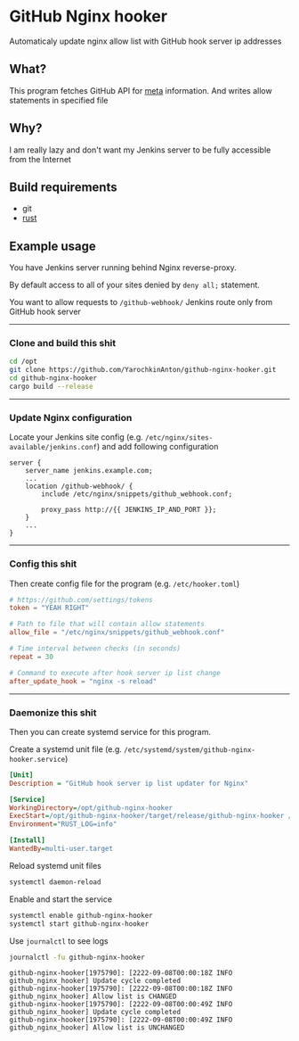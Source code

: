 # GitHub Nginx hooker

Automaticaly update nginx allow list with GitHub hook server ip addresses

## What?

This program fetches GitHub API for [meta](https://docs.github.com/en/rest/meta)
information. And writes allow statements in specified file

## Why?

I am really lazy and don't want my Jenkins server to be fully accessible from
the Internet

## Build requirements

- git
- [rust](https://rustup.rs/)

## Example usage

You have Jenkins server running behind Nginx reverse-proxy.

By default access to all of your sites denied by `deny all;` statement.

You want to allow requests to `/github-webhook/` Jenkins route only from GitHub hook
server

---

### Clone and build this shit

```bash
cd /opt
git clone https://github.com/YarochkinAnton/github-nginx-hooker.git
cd github-nginx-hooker
cargo build --release
```

---

### Update Nginx configuration

Locate your Jenkins site config (e.g. `/etc/nginx/sites-available/jenkins.conf`)
and add following configuration

```nginx
server {
    server_name jenkins.example.com;
    ...
    location /github-webhook/ {
        include /etc/nginx/snippets/github_webhook.conf;

        proxy_pass http://{{ JENKINS_IP_AND_PORT }};
    }
    ...
}
```

---

### Config this shit

Then create config file for the program (e.g. `/etc/hooker.toml`)

```toml
# https://github.com/settings/tokens
token = "YEAH RIGHT"

# Path to file that will contain allow statements
allow_file = "/etc/nginx/snippets/github_webhook.conf"

# Time interval between checks (in seconds)
repeat = 30

# Command to execute after hook server ip list change
after_update_hook = "nginx -s reload"
```

---

### Daemonize this shit

Then you can create systemd service for this program.

Create a systemd unit file (e.g. `/etc/systemd/system/github-nginx-hooker.service`)

```ini
[Unit]
Description = "GitHub hook server ip list updater for Nginx"

[Service]
WorkingDirectory=/opt/github-nginx-hooker
ExecStart=/opt/github-nginx-hooker/target/release/github-nginx-hooker /etc/hooker.toml
Environment="RUST_LOG=info"

[Install]
WantedBy=multi-user.target
```

Reload systemd unit files

```bash
systemctl daemon-reload
```

Enable and start the service

```bash
systemctl enable github-nginx-hooker
systemctl start github-nginx-hooker
```

Use `journalctl` to see logs

```bash
journalctl -fu github-nginx-hooker
```

```log
github-nginx-hooker[1975790]: [2222-09-08T00:00:18Z INFO  github_nginx_hooker] Update cycle completed
github-nginx-hooker[1975790]: [2222-09-08T00:00:18Z INFO  github_nginx_hooker] Allow list is CHANGED
github-nginx-hooker[1975790]: [2222-09-08T00:00:49Z INFO  github_nginx_hooker] Update cycle completed
github-nginx-hooker[1975790]: [2222-09-08T00:00:49Z INFO  github_nginx_hooker] Allow list is UNCHANGED
```
